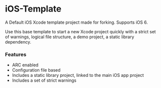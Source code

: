 # iOS-Template

A Default iOS Xcode template project made for forking. Supports iOS 6.

Use this base template to start a new Xcode project quickly with a strict set of warnings, logical file structure, a demo project, a static library dependency.

### Features

* ARC enabled
* Configuration file based
* Includes a static library project, linked to the main iOS app project
* Includes a set of strict warnings